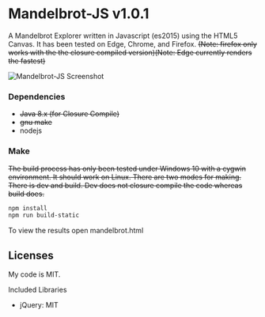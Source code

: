 # Mandelbrot-JS v1.0.1
A Mandelbrot Explorer written in Javascript (es2015) using the HTML5 Canvas. It has been tested on Edge, Chrome, and Firefox.
~~(Note: firefox only works with the the closure compiled version)(Note: Edge currently renders the fastest)~~

![Mandelbrot-JS Screenshot](https://raw.githubusercontent.com/Sparkx120/mandelbrot-js/master/screenshot.png) 

### Dependencies
- ~~Java 8.x  (for Closure Compile)~~
- ~~gnu make~~
- nodejs

### Make
~~The build process has only been tested under Windows 10 with a cygwin environment. It should work on Linux.
There are two modes for making. There is dev and build. Dev does not closure compile the code whereas build does.~~

```bash
npm install
npm run build-static
```

To view the results open mandelbrot.html

## Licenses
My code is MIT.

Included Libraries
- jQuery: MIT
